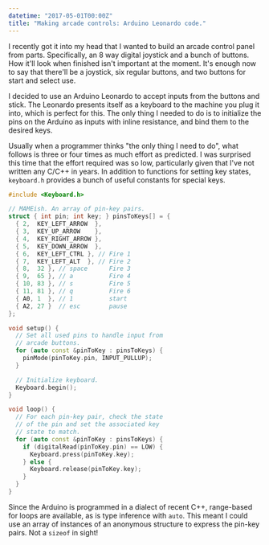 ```yaml
---
datetime: "2017-05-01T00:00Z"
title: "Making arcade controls: Arduino Leonardo code."
---
```

I recently got it into my head that I wanted to build an arcade control panel
from parts. Specifically, an 8 way digital joystick and a bunch of buttons. How
it'll look when finished isn't important at the moment. It's enough now to say
that there'll be a joystick, six regular buttons, and two buttons for start and
select use.

I decided to use an Arduino Leonardo to accept inputs from the buttons and
stick. The Leonardo presents itself as a keyboard to the machine you plug it
into, which is perfect for this. The only thing I needed to do is to initialize
the pins on the Arduino as inputs with inline resistance, and bind them to the
desired keys.

Usually when a programmer thinks "the only thing I need to do", what follows is
three or four times as much effort as predicted. I was surprised this time that
the effort required was so low, particularly given that I've not written any
C/C++ in years. In addition to functions for setting key states, `keyboard.h`
provides a bunch of useful constants for special keys.

```cpp
#include <Keyboard.h>

// MAMEish. An array of pin-key pairs.
struct { int pin; int key; } pinsToKeys[] = {
  { 2,  KEY_LEFT_ARROW  },
  { 3,  KEY_UP_ARROW    },
  { 4,  KEY_RIGHT_ARROW },
  { 5,  KEY_DOWN_ARROW  },
  { 6,  KEY_LEFT_CTRL }, // Fire 1
  { 7,  KEY_LEFT_ALT  }, // Fire 2
  { 8,  32 }, // space      Fire 3
  { 9,  65 }, // a          Fire 4
  { 10, 83 }, // s          Fire 5
  { 11, 81 }, // q          Fire 6
  { A0, 1  }, // 1          start
  { A2, 27 }  // esc        pause
};

void setup() {
  // Set all used pins to handle input from
  // arcade buttons.
  for (auto const &pinToKey : pinsToKeys) {
    pinMode(pinToKey.pin, INPUT_PULLUP);
  }

  // Initialize keyboard.
  Keyboard.begin();
}

void loop() {
  // For each pin-key pair, check the state
  // of the pin and set the associated key
  // state to match.
  for (auto const &pinToKey : pinsToKeys) {
    if (digitalRead(pinToKey.pin) == LOW) {
      Keyboard.press(pinToKey.key);
    } else {
      Keyboard.release(pinToKey.key);
    }
  }
}
```

Since the Arduino is programmed in a dialect of recent  C++, range-based for
loops are available, as is type inference with `auto`. This meant I could use an
array of instances of an anonymous structure to express the pin-key pairs. Not a
`sizeof` in sight!
